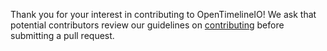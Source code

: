 Thank you for your interest in contributing to OpenTimelineIO!
We ask that potential contributors review our guidelines on [contributing](https://github.com/PixarAnimationStudios/OpenTimelineIO/wiki/Contributing) before submitting a pull request. 
